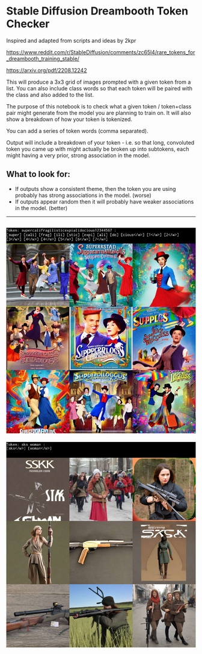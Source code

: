 # Stable Diffusion Dreambooth Token Checker

Inspired and adapted from scripts and ideas by 2kpr

https://www.reddit.com/r/StableDiffusion/comments/zc65l4/rare_tokens_for_dreambooth_training_stable/

https://arxiv.org/pdf/2208.12242

This will produce a 3x3 grid of images prompted with a given token from a list.  You can also include class words so that each token will be paired with the class and also added to the list.

The purpose of this notebook is to check what a given token / token+class pair might generate from the model you are planning to train on. It will also show a breakdown of how your token is tokenized.   

You can add a series of token words (comma separated). 

Output will include a breakdown of your token - i.e. so that long, convoluted token you came up with might actually be broken up into subtokens, each might having a very prior, strong association in the model. 

## What to look for:

* If outputs show a consistent theme, then the token you are using probably has strong associations in the model. (worse)
* If outputs appear random then it will probably have weaker associations in the model. (better)
---
![token1](https://github.com/yushan777/stable-diffusion-token-checker/raw/main/resources/Unknown-2.jpeg)
---
![token2](https://github.com/yushan777/stable-diffusion-token-checker/raw/main/resources/Unknown-3.jpeg)
